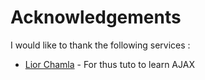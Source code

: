 # Acknowledgements

I would like to thank the following services :

- [Lior Chamla](https://youtu.be/E2VSL8x7nq0) - For thus tuto to learn AJAX
